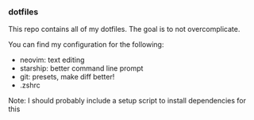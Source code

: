 ### dotfiles

This repo contains all of my dotfiles. The goal is to not overcomplicate.

You can find my configuration for the following:
- neovim: text editing
- starship: better command line prompt
- git: presets, make diff better!
- .zshrc

Note: I should probably include a setup script to install dependencies for this
